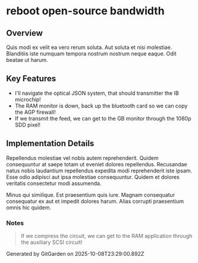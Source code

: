 # reboot open-source bandwidth

## Overview
Quis modi ex velit ea vero rerum soluta. Aut soluta et nisi molestiae. Blanditiis iste numquam tempora nostrum nostrum neque eaque. Odit beatae ut harum.

## Key Features
- I'll navigate the optical JSON system, that should transmitter the IB microchip!
- The RAM monitor is down, back up the bluetooth card so we can copy the AGP firewall!
- If we transmit the feed, we can get to the GB monitor through the 1080p SDD pixel!

## Implementation Details
Repellendus molestiae vel nobis autem reprehenderit. Quidem consequuntur at saepe totam ut eveniet dolores repellendus. Recusandae natus nobis laudantium repellendus expedita modi reprehenderit iste ipsam. Esse odio adipisci aut ipsa molestiae consequuntur. Quidem et dolores veritatis consectetur modi assumenda.
 Minus qui similique. Est praesentium quis iure. Magnam consequatur consequatur ex aut et impedit dolores harum. Alias corrupti praesentium omnis hic quidem.

### Notes
> If we compress the circuit, we can get to the RAM application through the auxiliary SCSI circuit!

Generated by GitGarden on 2025-10-08T23:29:00.892Z